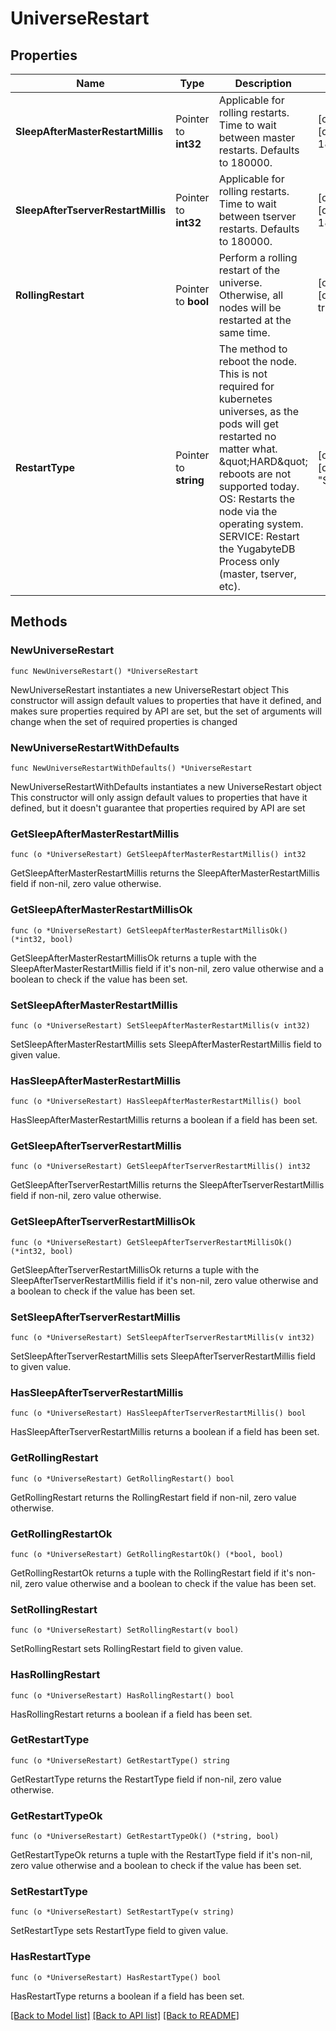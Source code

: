# UniverseRestart

## Properties

Name | Type | Description | Notes
------------ | ------------- | ------------- | -------------
**SleepAfterMasterRestartMillis** | Pointer to **int32** | Applicable for rolling restarts. Time to wait between master restarts. Defaults to 180000. | [optional] [default to 180000]
**SleepAfterTserverRestartMillis** | Pointer to **int32** | Applicable for rolling restarts. Time to wait between tserver restarts. Defaults to 180000. | [optional] [default to 180000]
**RollingRestart** | Pointer to **bool** | Perform a rolling restart of the universe. Otherwise, all nodes will be restarted at the same time. | [optional] [default to true]
**RestartType** | Pointer to **string** | The method to reboot the node. This is not required for kubernetes universes, as the pods  will get restarted no matter what. \&quot;HARD\&quot; reboots are not supported today.  OS: Restarts the node via the operating system. SERVICE: Restart the YugabyteDB Process only (master, tserver, etc).  | [optional] [default to "SERVICE"]

## Methods

### NewUniverseRestart

`func NewUniverseRestart() *UniverseRestart`

NewUniverseRestart instantiates a new UniverseRestart object
This constructor will assign default values to properties that have it defined,
and makes sure properties required by API are set, but the set of arguments
will change when the set of required properties is changed

### NewUniverseRestartWithDefaults

`func NewUniverseRestartWithDefaults() *UniverseRestart`

NewUniverseRestartWithDefaults instantiates a new UniverseRestart object
This constructor will only assign default values to properties that have it defined,
but it doesn't guarantee that properties required by API are set

### GetSleepAfterMasterRestartMillis

`func (o *UniverseRestart) GetSleepAfterMasterRestartMillis() int32`

GetSleepAfterMasterRestartMillis returns the SleepAfterMasterRestartMillis field if non-nil, zero value otherwise.

### GetSleepAfterMasterRestartMillisOk

`func (o *UniverseRestart) GetSleepAfterMasterRestartMillisOk() (*int32, bool)`

GetSleepAfterMasterRestartMillisOk returns a tuple with the SleepAfterMasterRestartMillis field if it's non-nil, zero value otherwise
and a boolean to check if the value has been set.

### SetSleepAfterMasterRestartMillis

`func (o *UniverseRestart) SetSleepAfterMasterRestartMillis(v int32)`

SetSleepAfterMasterRestartMillis sets SleepAfterMasterRestartMillis field to given value.

### HasSleepAfterMasterRestartMillis

`func (o *UniverseRestart) HasSleepAfterMasterRestartMillis() bool`

HasSleepAfterMasterRestartMillis returns a boolean if a field has been set.

### GetSleepAfterTserverRestartMillis

`func (o *UniverseRestart) GetSleepAfterTserverRestartMillis() int32`

GetSleepAfterTserverRestartMillis returns the SleepAfterTserverRestartMillis field if non-nil, zero value otherwise.

### GetSleepAfterTserverRestartMillisOk

`func (o *UniverseRestart) GetSleepAfterTserverRestartMillisOk() (*int32, bool)`

GetSleepAfterTserverRestartMillisOk returns a tuple with the SleepAfterTserverRestartMillis field if it's non-nil, zero value otherwise
and a boolean to check if the value has been set.

### SetSleepAfterTserverRestartMillis

`func (o *UniverseRestart) SetSleepAfterTserverRestartMillis(v int32)`

SetSleepAfterTserverRestartMillis sets SleepAfterTserverRestartMillis field to given value.

### HasSleepAfterTserverRestartMillis

`func (o *UniverseRestart) HasSleepAfterTserverRestartMillis() bool`

HasSleepAfterTserverRestartMillis returns a boolean if a field has been set.

### GetRollingRestart

`func (o *UniverseRestart) GetRollingRestart() bool`

GetRollingRestart returns the RollingRestart field if non-nil, zero value otherwise.

### GetRollingRestartOk

`func (o *UniverseRestart) GetRollingRestartOk() (*bool, bool)`

GetRollingRestartOk returns a tuple with the RollingRestart field if it's non-nil, zero value otherwise
and a boolean to check if the value has been set.

### SetRollingRestart

`func (o *UniverseRestart) SetRollingRestart(v bool)`

SetRollingRestart sets RollingRestart field to given value.

### HasRollingRestart

`func (o *UniverseRestart) HasRollingRestart() bool`

HasRollingRestart returns a boolean if a field has been set.

### GetRestartType

`func (o *UniverseRestart) GetRestartType() string`

GetRestartType returns the RestartType field if non-nil, zero value otherwise.

### GetRestartTypeOk

`func (o *UniverseRestart) GetRestartTypeOk() (*string, bool)`

GetRestartTypeOk returns a tuple with the RestartType field if it's non-nil, zero value otherwise
and a boolean to check if the value has been set.

### SetRestartType

`func (o *UniverseRestart) SetRestartType(v string)`

SetRestartType sets RestartType field to given value.

### HasRestartType

`func (o *UniverseRestart) HasRestartType() bool`

HasRestartType returns a boolean if a field has been set.


[[Back to Model list]](../README.md#documentation-for-models) [[Back to API list]](../README.md#documentation-for-api-endpoints) [[Back to README]](../README.md)


